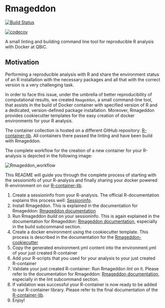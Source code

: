 # Rmageddon

[![Build Status](https://travis-ci.com/qbicsoftware/r-lint-cli.svg?branch=master)](https://travis-ci.com/qbicsoftware/r-lint-cli)

[![codecov](https://codecov.io/gh/qbicsoftware/r-lint-cli/branch/master/graph/badge.svg)](https://codecov.io/gh/qbicsoftware/r-lint-cli)

A small linting and building command line tool for reproducible R analysis with Docker at QBiC.

## Motivation

Performing a reproducible analysis with R and share the environment status of an R installation with the 
necessary packages and all that with the correct version is a very challenging task.

In order to face this issue, under the umbrella of better reproducibility of computational results, we created
`Rmageddon`, a small command-line tool, that assists in the build of Docker container with specified version of R and
a dedicated, version-defined package installation. Moreover, Rmageddon provides cookiecutter templates for the easy creation of docker environments for your R analysis.

The container collection is hosted on a different GitHub repository: [R-container-lib](https://github.com/qbicsoftware/r-container-lib). All containers there passed the linting and have been build with Rmageddon.

The complete workflow for the creation of a new container for your R-analysis is depicted in the following image: 
    
![Rmageddon_workflow](https://user-images.githubusercontent.com/21954664/53096328-2acf5580-351f-11e9-898a-1b8ce790afee.png)

This README will guide you through the complete process of starting with the sessioninfo of your R-analysis and finally sharing your docker powered R-environment on our [R-container-lib](https://github.com/qbicsoftware/r-container-lib).

1. Create a sessioninfo from your R-analysis. The official R-documentation explains this process well: [Sessioninfo](https://www.rdocumentation.org/packages/utils/versions/3.5.2/topics/sessionInfo).
2. Install Rmageddon. This is explained in the documentation for Rmageddon: [Rmageddon documentation](doc/Rmageddon.md)
3. Run Rmageddon *build* on your sessioninfo. This is again explained in the documentation for Rmageddon: [Rmageddon documentation](doc/Rmageddon.md), especially in the build subcommand section.
4. Create a docker environment using the cookiecutter template. This process is described in the documentation for the [Rmageddon-cookiecutter](doc/Rmageddon-cookiecutter.md)
5. Copy the generated environment.yml content into the environment.yml of your just created R-container 
6. Add your R-scripts that you used for your analysis to your just created R-container 
7. Validate your just created R-container: Run Rmageddon *lint* on it. Please refer to the documentation for Rmageddon: [Rmageddon documentation](doc/Rmageddon.md), especially in the lint subcommand section.
8. If validation was successful your R-container is now ready to be added to our R-container library. Please refer to the final documentation of the [R-container-lib](https://github.com/qbicsoftware/r-container-lib).
9. Enjoy!

